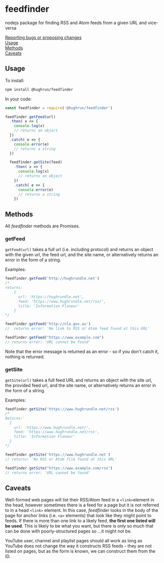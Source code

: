 # feedfinder

nodejs package for finding RSS and Atom feeds from a given URL and vice-versa

[Reporting bugs or proposing changes](contributing.md)  
[Usage](#usage)  
[Methods](#methods)  
[Caveats](#caveats)

## Usage

To install:

```bash
npm install @hughrun/feedfinder
```

In your code:

```javascript
const feedfinder = require('@hughrun/feedfinder')

feedfinder.getFeed(url)
  .then( x => {
    console.log(x)
    // returns an object
  })
  .catch( e => {
    console.error(e)
    // returns a string
  })

  feedfinder.getSite(feed)
    .then( x => {
      console.log(x)
      // returns an object
    })
    .catch( e => {
      console.error(e)
      // returns a string
    })
```

## Methods

All _feedfinder_ methods are Promises.

### getFeed

`getFeed(url)` takes a full url (i.e. including protocol) and returns an object with the given url, the feed url, and the site name, or alternatively returns an error in the form of a string.

Examples:

```javascript
feedfinder.getFeed('http://hughrundle.net')
/*  
returns:
    {
      url: 'https://hughrundle.net',
      feed: 'https://www.hughrundle.net/rss/',
      title: 'Information Flaneur'
    }
*/

feedfinder.getFeed('http://nla.gov.au')
//  returns error: 'No link to RSS or Atom feed found at this URL'

feedfinder.getFeed("https://www.example.com")
// returns error: 'URL cannot be found'

```

Note that the error message is returned as an error - so if you don't catch it, nothing is returned.

### getSite

`getSite(url)` takes a full feed URL and returns an object with the site url, the provided feed url, and the site name, or alternatively returns an error in the form of a string.

Examples:

```javascript
feedfinder.getSite('https://www.hughrundle.net/rss')
/*
Returns:'
  {
    url: 'https://www.hughrundle.net/',
    feed: 'https://www.hughrundle.net/rss',
    title: 'Information Flaneur'
  }
*/

feedfinder.getSite('https://www.hughrundle.net')
// returns: 'No RSS or Atom file found at this URL'

feedfinder.getSite("https://www.example.com/rss")
// returns error: 'URL cannot be found'

```

## Caveats

Well-formed web pages will list their RSS/Atom feed in a `<link>`element in the head, however sometimes there is a feed for a page but it is not referred to in a head `<link>` element. In this case, _feedfinder_ looks in the body of the page for anchor links (i.e. `<a>` elements) that look like they might point to feeds. If there is more than one link to a likely feed, **the first one listed will be used**. This is likely to be what you want, but there is only so much that can be done with poorly-structured pages so ...it might not be.

YouTube user, channel and playlist pages should all work as long as YouTube does not change the way it constructs RSS feeds - they are not listed on pages, but as the form is known, we can construct them from the ID.
